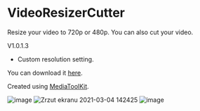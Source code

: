 # VideoResizerCutter
 Resize your video to 720p or 480p.
 You can also cut your video.
 
 V1.0.1.3
 + Custom resolution setting.

You can download it [here](https://github.com/CziterGaming/VideoResizer/releases/tag/V1.0.1.0).

Created using [MediaToolKit](https://github.com/AydinAdn/MediaToolkit).

![image](https://user-images.githubusercontent.com/77675168/109795812-b3595400-7c17-11eb-8abd-aaca132f2771.png)
![Zrzut ekranu 2021-03-04 142425](https://user-images.githubusercontent.com/77675168/109970445-5c29b100-7cf5-11eb-89b4-96d1e641fa1f.png)
![image](https://user-images.githubusercontent.com/77675168/110179434-5c66a100-7e08-11eb-83c7-c855610044f1.png)


